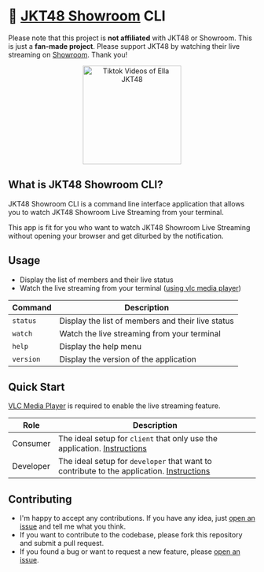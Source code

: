 # 🍿 [JKT48 Showroom](https://www.showroom-live.com/room/search?genre_id=0&keyword=jkt48) CLI

Please note that this project is <b>not affiliated</b> with JKT48 or Showroom. This is just a <b>fan-made project</b>. Please support JKT48 by watching their live streaming on [Showroom](https://www.showroom-live.com/room/search?genre_id=0&keyword=jkt48). Thank you!

<p align='center'>
    <img src='https://media.tenor.com/KxvkYmd4peoAAAAd/ella-jkt48.gif' alt='Tiktok Videos of Ella JKT48' width='200px' />
</p>

## What is JKT48 Showroom CLI?

JKT48 Showroom CLI is a command line interface application that allows you to watch JKT48 Showroom Live Streaming from your terminal.

This app is fit for you who want to watch JKT48 Showroom Live Streaming without opening your browser and get diturbed by the notification.

## Usage

- Display the list of members and their live status
- Watch the live streaming from your terminal ([using vlc media player](#pre-requisites))

| Command   | Description                                       |
| --------- | ------------------------------------------------- |
| `status`  | Display the list of members and their live status |
| `watch`   | Watch the live streaming from your terminal       |
| `help`    | Display the help menu                             |
| `version` | Display the version of the application            |

## Quick Start

[VLC Media Player](https://www.videolan.org/vlc/index.html) is required to enable the live streaming feature.

| Role      | Description                                                                                           |
| --------- | ----------------------------------------------------------------------------------------------------- |
| Consumer  | The ideal setup for `client` that only use the application. [Instructions](./docs/CONSUMER_GUIDES.md) |
| Developer | The ideal setup for `developer` that want to contribute to the application. [Instructions](#)         |

## Contributing

- I'm happy to accept any contributions. If you have any idea, just [open an issue](https://github.com/adrianfinantyo/jkt48-showroom-cli/issues) and tell me what you think.
- If you want to contribute to the codebase, please fork this repository and submit a pull request.
- If you found a bug or want to request a new feature, please [open an issue](https://github.com/adrianfinantyo/jkt48-showroom-cli/issues).
